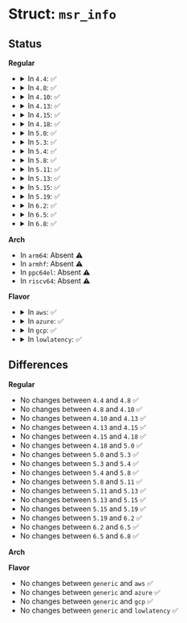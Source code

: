 # Struct: <code>msr_info</code>

## Status
<b>Regular</b>
<ul>
<li>
<details>
<summary>In <code>4.4</code>: ✅</summary>

```c
struct msr_info {
    u32 msr_no;
    struct msr reg;
    struct msr *msrs;
    int err;
};
```
</details>
</li>
<li>
<details>
<summary>In <code>4.8</code>: ✅</summary>

```c
struct msr_info {
    u32 msr_no;
    struct msr reg;
    struct msr *msrs;
    int err;
};
```
</details>
</li>
<li>
<details>
<summary>In <code>4.10</code>: ✅</summary>

```c
struct msr_info {
    u32 msr_no;
    struct msr reg;
    struct msr *msrs;
    int err;
};
```
</details>
</li>
<li>
<details>
<summary>In <code>4.13</code>: ✅</summary>

```c
struct msr_info {
    u32 msr_no;
    struct msr reg;
    struct msr *msrs;
    int err;
};
```
</details>
</li>
<li>
<details>
<summary>In <code>4.15</code>: ✅</summary>

```c
struct msr_info {
    u32 msr_no;
    struct msr reg;
    struct msr *msrs;
    int err;
};
```
</details>
</li>
<li>
<details>
<summary>In <code>4.18</code>: ✅</summary>

```c
struct msr_info {
    u32 msr_no;
    struct msr reg;
    struct msr *msrs;
    int err;
};
```
</details>
</li>
<li>
<details>
<summary>In <code>5.0</code>: ✅</summary>

```c
struct msr_info {
    u32 msr_no;
    struct msr reg;
    struct msr *msrs;
    int err;
};
```
</details>
</li>
<li>
<details>
<summary>In <code>5.3</code>: ✅</summary>

```c
struct msr_info {
    u32 msr_no;
    struct msr reg;
    struct msr *msrs;
    int err;
};
```
</details>
</li>
<li>
<details>
<summary>In <code>5.4</code>: ✅</summary>

```c
struct msr_info {
    u32 msr_no;
    struct msr reg;
    struct msr *msrs;
    int err;
};
```
</details>
</li>
<li>
<details>
<summary>In <code>5.8</code>: ✅</summary>

```c
struct msr_info {
    u32 msr_no;
    struct msr reg;
    struct msr *msrs;
    int err;
};
```
</details>
</li>
<li>
<details>
<summary>In <code>5.11</code>: ✅</summary>

```c
struct msr_info {
    u32 msr_no;
    struct msr reg;
    struct msr *msrs;
    int err;
};
```
</details>
</li>
<li>
<details>
<summary>In <code>5.13</code>: ✅</summary>

```c
struct msr_info {
    u32 msr_no;
    struct msr reg;
    struct msr *msrs;
    int err;
};
```
</details>
</li>
<li>
<details>
<summary>In <code>5.15</code>: ✅</summary>

```c
struct msr_info {
    u32 msr_no;
    struct msr reg;
    struct msr *msrs;
    int err;
};
```
</details>
</li>
<li>
<details>
<summary>In <code>5.19</code>: ✅</summary>

```c
struct msr_info {
    u32 msr_no;
    struct msr reg;
    struct msr *msrs;
    int err;
};
```
</details>
</li>
<li>
<details>
<summary>In <code>6.2</code>: ✅</summary>

```c
struct msr_info {
    u32 msr_no;
    struct msr reg;
    struct msr *msrs;
    int err;
};
```
</details>
</li>
<li>
<details>
<summary>In <code>6.5</code>: ✅</summary>

```c
struct msr_info {
    u32 msr_no;
    struct msr reg;
    struct msr *msrs;
    int err;
};
```
</details>
</li>
<li>
<details>
<summary>In <code>6.8</code>: ✅</summary>

```c
struct msr_info {
    u32 msr_no;
    struct msr reg;
    struct msr *msrs;
    int err;
};
```
</details>
</li>
</ul>
<b>Arch</b>
<ul>
<li>
In <code>arm64</code>: Absent ⚠️
</li>
<li>
In <code>armhf</code>: Absent ⚠️
</li>
<li>
In <code>ppc64el</code>: Absent ⚠️
</li>
<li>
In <code>riscv64</code>: Absent ⚠️
</li>
</ul>
<b>Flavor</b>
<ul>
<li>
<details>
<summary>In <code>aws</code>: ✅</summary>

```c
struct msr_info {
    u32 msr_no;
    struct msr reg;
    struct msr *msrs;
    int err;
};
```
</details>
</li>
<li>
<details>
<summary>In <code>azure</code>: ✅</summary>

```c
struct msr_info {
    u32 msr_no;
    struct msr reg;
    struct msr *msrs;
    int err;
};
```
</details>
</li>
<li>
<details>
<summary>In <code>gcp</code>: ✅</summary>

```c
struct msr_info {
    u32 msr_no;
    struct msr reg;
    struct msr *msrs;
    int err;
};
```
</details>
</li>
<li>
<details>
<summary>In <code>lowlatency</code>: ✅</summary>

```c
struct msr_info {
    u32 msr_no;
    struct msr reg;
    struct msr *msrs;
    int err;
};
```
</details>
</li>
</ul>

## Differences
<b>Regular</b>
<ul>
<li>
No changes between <code>4.4</code> and <code>4.8</code> ✅
</li>
<li>
No changes between <code>4.8</code> and <code>4.10</code> ✅
</li>
<li>
No changes between <code>4.10</code> and <code>4.13</code> ✅
</li>
<li>
No changes between <code>4.13</code> and <code>4.15</code> ✅
</li>
<li>
No changes between <code>4.15</code> and <code>4.18</code> ✅
</li>
<li>
No changes between <code>4.18</code> and <code>5.0</code> ✅
</li>
<li>
No changes between <code>5.0</code> and <code>5.3</code> ✅
</li>
<li>
No changes between <code>5.3</code> and <code>5.4</code> ✅
</li>
<li>
No changes between <code>5.4</code> and <code>5.8</code> ✅
</li>
<li>
No changes between <code>5.8</code> and <code>5.11</code> ✅
</li>
<li>
No changes between <code>5.11</code> and <code>5.13</code> ✅
</li>
<li>
No changes between <code>5.13</code> and <code>5.15</code> ✅
</li>
<li>
No changes between <code>5.15</code> and <code>5.19</code> ✅
</li>
<li>
No changes between <code>5.19</code> and <code>6.2</code> ✅
</li>
<li>
No changes between <code>6.2</code> and <code>6.5</code> ✅
</li>
<li>
No changes between <code>6.5</code> and <code>6.8</code> ✅
</li>
</ul>
<b>Arch</b>
<ul>
</ul>
<b>Flavor</b>
<ul>
<li>
No changes between <code>generic</code> and <code>aws</code> ✅
</li>
<li>
No changes between <code>generic</code> and <code>azure</code> ✅
</li>
<li>
No changes between <code>generic</code> and <code>gcp</code> ✅
</li>
<li>
No changes between <code>generic</code> and <code>lowlatency</code> ✅
</li>
</ul>
